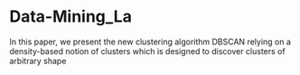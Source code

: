 # Data-Mining_La
In this paper, we present the new clustering algorithm DBSCAN relying on a
density-based notion of clusters which is designed to discover clusters of arbitrary shape
